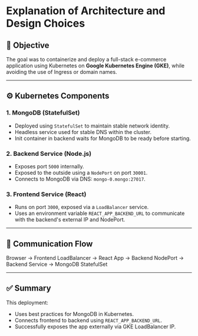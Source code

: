 # Explanation of Architecture and Design Choices

## 🎯 Objective

The goal was to containerize and deploy a full-stack e-commerce application using Kubernetes on **Google Kubernetes Engine (GKE)**, while avoiding the use of Ingress or domain names.

---

## ⚙️ Kubernetes Components

### 1. **MongoDB (StatefulSet)**
- Deployed using `StatefulSet` to maintain stable network identity.
- Headless service used for stable DNS within the cluster.
- Init container in backend waits for MongoDB to be ready before starting.

### 2. **Backend Service (Node.js)**
- Exposes port `5000` internally.
- Exposed to the outside using a `NodePort` on port `30001`.
- Connects to MongoDB via DNS: `mongo-0.mongo:27017`.

### 3. **Frontend Service (React)**
- Runs on port `3000`, exposed via a `LoadBalancer` service.
- Uses an environment variable `REACT_APP_BACKEND_URL` to communicate with the backend's external IP and NodePort.

---

## 🔀 Communication Flow

Browser → Frontend LoadBalancer → React App → Backend NodePort → Backend Service → MongoDB StatefulSet

---

## ✅ Summary

This deployment:

- Uses best practices for MongoDB in Kubernetes.
- Connects frontend to backend using `REACT_APP_BACKEND_URL`.
- Successfully exposes the app externally via GKE LoadBalancer IP.
